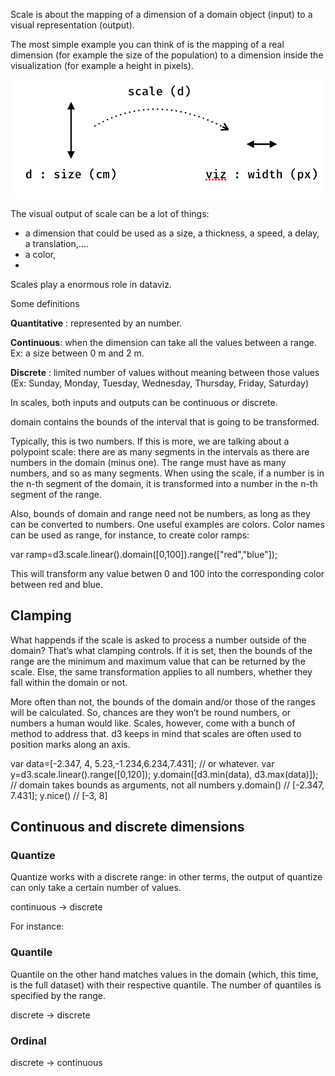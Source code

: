 

Scale is about the mapping of a dimension of a domain object (input) to a visual representation
(output).

The most simple example you can think of is the mapping of a real dimension (for example the 
size of the population) to a dimension inside the visualization (for example a height in pixels).

<img src="../docs/img/scale-dimension.png">

The visual output of scale can be a lot of things:
 - a dimension that could be used as a size, a thickness, a speed, a delay, a translation,....
 - a color, 
 - 

Scales play a enormous role in dataviz. 


Some definitions

**Quantitative** : represented by an number.

**Continuous**: when the dimension can take all the values between a range. 
Ex: a size between 0 m and 2 m.
 
**Discrete** : limited number of values without meaning between those values (Ex:
Sunday, Monday, Tuesday, Wednesday, Thursday, Friday, Saturday)

In scales, both inputs and outputs can be continuous or discrete.



domain contains the bounds of the interval that is going to be transformed.


Typically, this is two numbers. If this is more, we are talking about a 
polypoint scale: there are as many segments in the intervals as there are
numbers in the domain (minus one). The range must have as many numbers, 
and so as many segments. When using the scale, if a number is in the n-th
segment of the domain, it is transformed into a number in the n-th segment
of the range.   
   
Also, bounds of domain and range need not be numbers, as long as they can 
be converted to numbers. One useful examples are colors. Color names can be 
used as range, for instance, to create color ramps:

var ramp=d3.scale.linear().domain([0,100]).range(["red","blue"]);

This will transform any value betwen 0 and 100 into the corresponding color 
between red and blue.

## Clamping

What happends if the scale is asked to process a number outside of the domain? 
That’s what clamping controls. If it is set, then the bounds of the range are 
the minimum and maximum value that can be returned by the scale. Else, the 
same transformation applies to all numbers, whether they fall within the 
domain or not.

More often than not, the bounds of the domain and/or those of the ranges 
will be calculated. So, chances are they won’t be round numbers, or numbers 
a human would like. Scales, however, come with a bunch of method to address 
that. d3 keeps in mind that scales are often used to position marks along 
an axis.


var data=[-2.347, 4, 5.23,-1.234,6.234,7.431]; // or whatever.
var y=d3.scale.linear().range([0,120]);
y.domain([d3.min(data), d3.max(data)]); // domain takes bounds as arguments, not all numbers
y.domain() // [-2.347, 7.431];
y.nice() // [-3, 8]

## Continuous and discrete dimensions


### Quantize
Quantize works with a discrete range: in other terms, the output of quantize 
can only take a certain number of values.

continuous -> discrete


For instance:

### Quantile

Quantile on the other hand matches values in the domain (which, this time, 
is the full dataset) with their respective quantile. The number of quantiles 
is specified by the range.

discrete -> discrete


### Ordinal

discrete -> continuous



